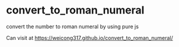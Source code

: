 # convert_to_roman_numeral
convert the number to roman numeral by using pure js

Can visit at https://weicong317.github.io/convert_to_roman_numeral/
